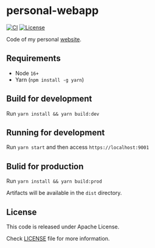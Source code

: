 # personal-webapp

[![CI](https://github.com/caponetto/personal-webapp/actions/workflows/ci.yml/badge.svg)](https://github.com/caponetto/personal-webapp/actions/workflows/ci.yml)
[![License](https://img.shields.io/github/license/caponetto/personal-webapp.svg)](https://github.com/caponetto/personal-webapp/blob/main/LICENSE)

Code of my personal [website](https://caponetto.dev).

## Requirements

- Node `16+`
- Yarn (`npm install -g yarn`)

## Build for development

Run `yarn install && yarn build:dev`

## Running for development

Run `yarn start` and then access `https://localhost:9001`

## Bulid for production

Run `yarn install && yarn build:prod`

Artifacts will be available in the `dist` directory.

## License

This code is released under Apache License.

Check [LICENSE](LICENSE) file for more information.
